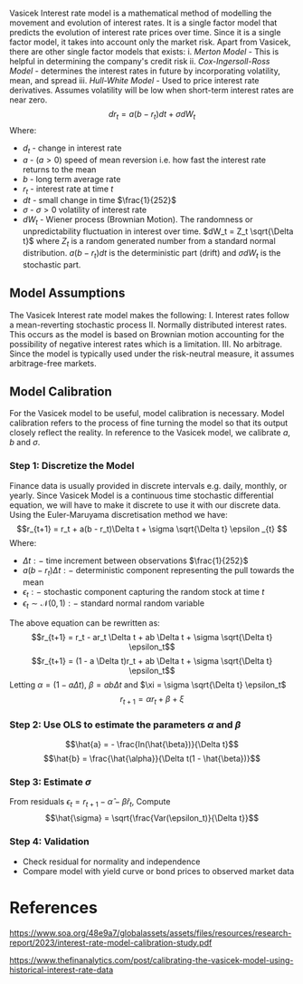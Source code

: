 Vasicek Interest rate model is a mathematical method of modelling the movement and evolution of interest rates. It is a single factor model that predicts the evolution of interest rate prices over time. Since it is a single factor model, it takes into account only the market risk.
Apart from Vasicek, there are other single factor models that exists:
	i. *Merton Model -* This is helpful in determining the company's credit risk
	ii. *Cox-Ingersoll-Ross Model -* determines the interest rates in future by incorporating volatility, mean, and spread
	iii. *Hull-White Model -* Used to price interest rate derivatives. Assumes volatility will be low when short-term interest rates are near zero.
$$dr_t = a(b -r_t)dt + \sigma dW_t$$
Where:

- $d_t$ - change in interest rate
- $a$ - $(a > 0)$ speed of mean reversion i.e. how fast the interest rate returns to the mean
- $b$ - long term average rate
- $r_t$ - interest rate at time $t$
- $dt$ - small change in time $\frac{1}{252}$
- $\sigma$ - $\sigma > 0$ volatility of interest rate
- $dW_t$ - Wiener process (Brownian Motion). The randomness or unpredictability fluctuation in interest over time. $dW_t = Z_t  \sqrt{\Delta t}$  where $Z_t$ is a random generated number from a standard normal distribution.
$a(b-r_t)dt$ is the deterministic part (drift) and $\sigma dW_t$ is the stochastic part.

## Model Assumptions
The Vasicek Interest rate model makes the following:
	I. Interest rates follow a mean-reverting stochastic process
	II. Normally distributed interest rates. This occurs as the model is based on Brownian motion accounting for the possibility of negative interest rates which is a limitation.
	III. No arbitrage. Since the model is typically used under the risk-neutral measure, it assumes arbitrage-free markets.
## Model Calibration

For the Vasicek model to be useful, model calibration is necessary. Model calibration refers to the process of fine turning the model so that its output closely reflect the reality. In reference to the Vasicek model, we calibrate $a,b$ and $\sigma$. 

### Step 1: Discretize the Model
Finance data is usually provided in discrete intervals e.g. daily, monthly, or yearly. Since Vasicek Model is a continuous time stochastic differential equation, we will have to make it discrete to use it with our discrete data. Using the Euler-Maruyama discretisation method we have:
$$r_{t+1} = r_t + a(b - r_t)\Delta t + \sigma \sqrt{\Delta t} \epsilon _{t} $$
Where:
- $\Delta t : -$ time increment between observations $\frac{1}{252}$
- $a (b -r_t) \Delta t :-$ deterministic component representing the pull towards the mean
- $\epsilon _t : -$ stochastic component capturing the random stock at time $t$
- $\epsilon _t \sim \mathcal{N}(0,1) :-$ standard normal random variable

The above equation can be rewritten as:
$$r_{t+1} = r_t - ar_t \Delta t + ab \Delta t + \sigma \sqrt{\Delta t} \epsilon_t$$
$$r_{t+1} = (1 - a \Delta t)r_t + ab \Delta t + \sigma \sqrt{\Delta t} \epsilon_t$$
Letting $\alpha = (1-a\Delta t)$, $\beta = ab\Delta t$ and $\xi = \sigma \sqrt{\Delta t} \epsilon_t$ 
$$r_{t+1}  = \alpha r_t + \beta + \xi$$
### Step 2: Use OLS to estimate the parameters $\alpha$ and $\beta$
$$\hat{a} = - \frac{In(\hat{\beta})}{\Delta t}$$
$$\hat{b} = \frac{\hat{\alpha}}{\Delta t(1 - \hat{\beta})}$$
### Step 3: Estimate $\sigma$
From residuals $\epsilon_t = r_{t +1} - \hat{\alpha}- \hat{\beta} r_t$, Compute
$$\hat{\sigma} = \sqrt{\frac{Var(\epsilon_t)}{\Delta t}}$$
### Step 4: Validation
- Check residual for normality and independence
- Compare model with yield curve or bond prices to observed market data
# References
https://www.soa.org/48e9a7/globalassets/assets/files/resources/research-report/2023/interest-rate-model-calibration-study.pdf

https://www.thefinanalytics.com/post/calibrating-the-vasicek-model-using-historical-interest-rate-data